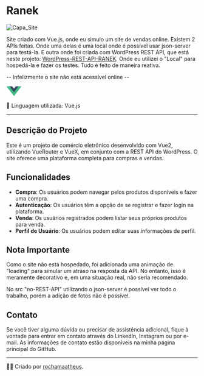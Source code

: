 # Ranek

![Capa_Site](https://i.imgur.com/5OESfzb.png)

Site criado com Vue.js, onde eu simulo um site de vendas online. Existem 2 APIs feitas. Onde uma delas é uma local onde é possível usar json-server para testá-la.
E outra onde foi criada com WordPress REST API, que está neste projeto: [WordPress-REST-API-RANEK](https://github.com/rochamaatheus/WordPress-REST-API-RANEK). Onde eu utilizei o "Local" para hospedá-la e fazer os testes.
Tudo é feito de maneira reativa.

-- Infelizmente o site não está acessível online --

 <img align="center" alt="Rocha-VUE" height="30" width="40" src="https://github.com/devicons/devicon/blob/master/icons/vuejs/vuejs-original.svg">

🚀 Linguagem utilizada: Vue.js

---

## Descrição do Projeto

Este é um projeto de comércio eletrônico desenvolvido com Vue2, utilizando VueRouter e VueX, em conjunto com a REST API do WordPress. O site oferece uma plataforma completa para compras e vendas.

## Funcionalidades

- **Compra**: Os usuários podem navegar pelos produtos disponíveis e fazer uma compra.
- **Autenticação**: Os usuários têm a opção de se registrar e fazer login na plataforma.
- **Venda**: Os usuários registrados podem listar seus próprios produtos para venda.
- **Perfil de Usuário**: Os usuários podem editar suas informações de perfil.

## Nota Importante

Como o site não está hospedado, foi adicionada uma animação de "loading" para simular um atraso na resposta da API. No entanto, isso é meramente decorativo e, em uma situação real, não seria recomendado.

No src "no-REST-API" utilizando o json-server é possível ver todo o trabalho, porém a adição de fotos não é possível.

## Contato

Se você tiver alguma dúvida ou precisar de assistência adicional, fique à vontade para entrar em contato através do LinkedIn, Instagram ou por e-mail. As informações de contato estão disponíveis na minha página principal do GitHub.

---

👨‍💻 Criado por [rochamaatheus](https://github.com/rochamaatheus).
